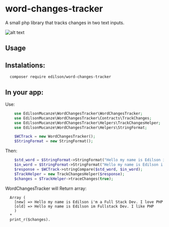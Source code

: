 # word-changes-tracker
A small php library that tracks changes in two text inputs.

![alt text](https://github.com/ScripTech/PHP-Libs/blob/master/word-changes-tracker_.PNG "Example")

## Usage

## Instalations:
```
  composer require edilson/word-changes-tracker
```

## In your app:
Use:
```php
    use EdilsonMucanze\WordChangesTracker\WordChangesTracker;
    use EdilsonMucanze\WordChangesTracker\Contracts\TrackChanges;
    use EdilsonMucanze\WordChangesTracker\Helpers\TrackChangesHelper;
    use EdilsonMucanze\WordChangesTracker\Helpers\StringFormat;

    $WCTrack = new WordChangesTracker();
    $StringFormat = new StringFormat();

```

Then:

```php
    $std_word = $StringFormat->StringFormat("Hello my name is Edilson im Fullstack Dev. I like PHP");
    $in_word = $StringFormat->StringFormat("Hello my name is Edilson i'm a Full Stack Dev. I love PHP");
    $response = $WCTrack->stringCompare($std_word, $in_word);
    $TrackHelper = new TrackChangesHelper($response);
    $changes = $TrackHelper->traceChanges(true);
```

WordChangesTracker will Return array:
```
  Array (
    [new] => Hello my name is Edilson i'm a Full Stack Dev. I love PHP
    [old] => Hello my name is Edilson im Fullstack Dev. I like PHP
    )
  *
  print_r($changes).
```
